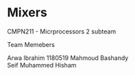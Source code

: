 # Mixers
CMPN211 - Micrprocessors 2 subteam

Team Memebers

Arwa Ibrahim      1180519
Mahmoud Bashandy  
Seif Muhammed
Hisham
